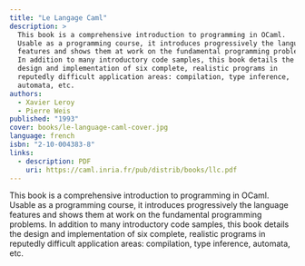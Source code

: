 ```yaml
---
title: "Le Langage Caml"
description: >
  This book is a comprehensive introduction to programming in OCaml.
  Usable as a programming course, it introduces progressively the language
  features and shows them at work on the fundamental programming problems.
  In addition to many introductory code samples, this book details the
  design and implementation of six complete, realistic programs in
  reputedly difficult application areas: compilation, type inference,
  automata, etc.
authors:
  - Xavier Leroy
  - Pierre Weis
published: "1993"
cover: books/le-language-caml-cover.jpg
language: french
isbn: "2-10-004383-8"
links:
  - description: PDF
    uri: https://caml.inria.fr/pub/distrib/books/llc.pdf
---
```


This book is a comprehensive introduction to programming in OCaml.
Usable as a programming course, it introduces progressively the language
features and shows them at work on the fundamental programming problems.
In addition to many introductory code samples, this book details the
design and implementation of six complete, realistic programs in
reputedly difficult application areas: compilation, type inference,
automata, etc.
